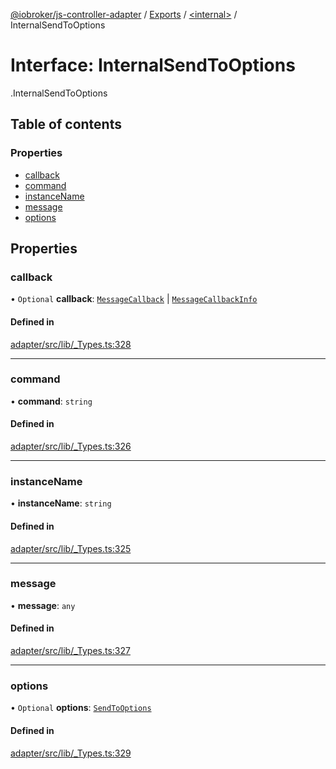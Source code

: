 [@iobroker/js-controller-adapter](../README.md) / [Exports](../modules.md) / [<internal\>](../modules/internal_.md) / InternalSendToOptions

# Interface: InternalSendToOptions

[<internal>](../modules/internal_.md).InternalSendToOptions

## Table of contents

### Properties

- [callback](internal_.InternalSendToOptions.md#callback)
- [command](internal_.InternalSendToOptions.md#command)
- [instanceName](internal_.InternalSendToOptions.md#instancename)
- [message](internal_.InternalSendToOptions.md#message)
- [options](internal_.InternalSendToOptions.md#options)

## Properties

### callback

• `Optional` **callback**: [`MessageCallback`](../modules/internal_.md#messagecallback) \| [`MessageCallbackInfo`](internal_.MessageCallbackInfo.md)

#### Defined in

[adapter/src/lib/_Types.ts:328](https://github.com/ioBroker/ioBroker.js-controller/blob/959e51d6/packages/adapter/src/lib/_Types.ts#L328)

___

### command

• **command**: `string`

#### Defined in

[adapter/src/lib/_Types.ts:326](https://github.com/ioBroker/ioBroker.js-controller/blob/959e51d6/packages/adapter/src/lib/_Types.ts#L326)

___

### instanceName

• **instanceName**: `string`

#### Defined in

[adapter/src/lib/_Types.ts:325](https://github.com/ioBroker/ioBroker.js-controller/blob/959e51d6/packages/adapter/src/lib/_Types.ts#L325)

___

### message

• **message**: `any`

#### Defined in

[adapter/src/lib/_Types.ts:327](https://github.com/ioBroker/ioBroker.js-controller/blob/959e51d6/packages/adapter/src/lib/_Types.ts#L327)

___

### options

• `Optional` **options**: [`SendToOptions`](internal_.SendToOptions.md)

#### Defined in

[adapter/src/lib/_Types.ts:329](https://github.com/ioBroker/ioBroker.js-controller/blob/959e51d6/packages/adapter/src/lib/_Types.ts#L329)
